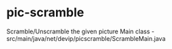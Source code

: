 # pic-scramble
Scramble/Unscramble the given picture
Main class - src/main/java/net/devip/picscramble/ScrambleMain.java
